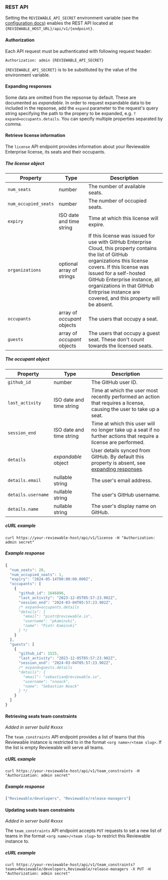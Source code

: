 ### REST API

Setting the `REVIEWABLE_API_SECRET` environment variable
(see the [configuration docs](https://github.com/Reviewable/Reviewable/blob/master/enterprise/config.md#security))
enables the REST API located at `{REVIEWABLE_HOST_URL}/api/v1/{endpoint}`.

#### Authorization

Each API request must be authenticated with following request header:

    Authorization: admin {REVIEWABLE_API_SECRET}

`{REVIEWABLE_API_SECRET}` is to be substituted by the value of the environment variable.

#### Expanding responses

Some data are omitted from the repsonse by default. These are documented as *expandable*.
In order to request expandable data to be included in the repsonse, add the `expand` parameter
to the request's query string specifying the path to the propery to be expanded,
e.g. `?expand=occupants.details`. You can specify multiple properties separated by comma.

#### Retrieve license information

The `license` API endpoint provides information about your Reviewable Enterprise license,
its seats and their occupants.

##### The license object

| Property             | Type                        | Description                             |
|----------------------|-----------------------------|-----------------------------------------|
| `num_seats`          | number                      | The number of available seats.          |
| `num_occupied_seats` | number                      | The number of occupied seats.           |
| `expiry`             | ISO date and time string    | Time at which this license will expire. |
| `organizations`      | optional array of strings   | If this license was issued for use with GitHub Enterprise Cloud, this property contains the list of GitHub organizations this license covers. If this license was issued for a self-hosted GitHub Enterprise instance, all organizations in that GitHub Entrprise instance are covered, and this property will be absent. |
| `occupants`          | array of *occupant* objects | The users that occupy a seat.           |
| `guests`             | array of *occupant* objects | The users that occupy a guest seat. These don't count towards the licensed seats. |

##### The occupant object

| Property           | Type                     | Description                        |
|--------------------|--------------------------|------------------------------------|
| `github_id`        | number                   | The GitHub user ID.                |
| `last_activity`    | ISO date and time string | Time at which the user most recently performed an action that requires a license, causing the user to take up a seat. |
| `session_end`      | ISO date and time string | Time at which this user will no longer take up a seat if no further actions that require a license are performed. |
| `details`          | *expandable* object      | User details synced from GitHub. By default this property is absent, see [expanding responses](#expanding-responses). |
| `details.email`    | nullable string          | The user's email address.         |
| `details.username` | nullable string          | The user's GitHub username.        |
| `details.name`     | nullable string          | The user's display name on GitHub. |

##### cURL example

    curl https://your-reviewable-host/api/v1/license -H "Authorization: admin secret"

##### Example response

```js
{
  "num_seats": 20,
  "num_occupied_seats": 1,
  "expiry": "2024-05-14T00:00:00.000Z",
  "occupants": [
    {
      "github_id": 1646896,
      "last_activity": "2023-12-05T05:57:23.902Z",
      "session_end": "2024-03-04T05:57:23.902Z",
      /* expand=occupants.details
      "details": {
        "email": "piotr@reviewable.io",
        "username": "pkaminski",
        "name": "Piotr Kaminski"
      } */
    }
  ],
  "guests": [
    {
      "github_id": 1525,
      "last_activity": "2023-12-05T05:57:23.902Z",
      "session_end": "2024-03-04T05:57:23.902Z",
      /* expand=guests.details
      "details": {
        "email": "sebastian@reviewable.io",
        "username": "snoack",
        "name": "Sebastian Noack"
      } */
    }
  ]
}
```

#### Retrieving seats team constraints

*Added in server build #xxxx*

The `team_constraints` API endpoint provides a list of teams that this
Reviewable instance is restricted to in the format `<org name>/<team slug>`.
If the list is empty Reviewable will serve all teams.

##### cURL example

    curl https://your-reviewable-host/api/v1/team_constraints -H "Authorization: admin secret"

##### Example response

```js
["Reviewable/developers", "Reviewable/release-managers"]
```

#### Updating seats team constraints

*Added in server build #xxxx*

The `team_constraints` API endpoint accepts `PUT` requests to set a new list of teams
in the format `<org name>/<team slug>` to restrict this Reviewable instance to.

##### cURL example

    curl https://your-reviewable-host/api/v1/team_constraints?teams=Reviewable/developers,Reviewable/release-managers -X PUT -H "Authorization: admin secret"

